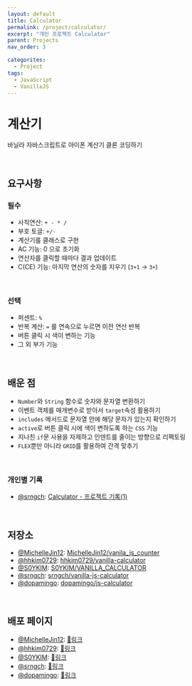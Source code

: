 ```yaml
---
layout: default
title: Calculator
permalink: /project/calculator/
excerpt: "개인 프로젝트 Calculator"
parent: Projects
nav_order: 3

categorites:
  - Project
tags:
  - JavaScript
  - VanillaJS
---
```


# 계산기

바닐라 자바스크립트로 아이폰 계산기 클론 코딩하기 

</br>

## 요구사항

### 필수

- 사칙연산: `+ - * /`
- 부호 토글: `+/-`
- 계산기를 클래스로 구현
- AC 기능: 0 으로 초기화
- 연산자를 클릭할 때마다 결과 업데이트
- C(CE) 기능: 마지막 연산의 숫자를 지우기 (`3+1` → `3+`)

</br>

### 선택

- 퍼센트: `%`
- 반복 계산: `=` 를 연속으로 누르면 이전 연산 반복
- 버튼 클릭 시 색이 변하는 기능
- 그 외 부가 기능

</br>

## 배운 점

- `Number`와 `String` 함수로 숫자와 문자열 변환하기
- 이벤트 객체를 매개변수로 받아서 `target`속성 활용하기
- `includes` 메서드로 문자열 안에 해당 문자가 있는지 확인하기
- `active`로 버튼 클릭 시에 색이 변하도록 하는 `CSS` 기능
- 지나친 `if`문 사용을 자제하고 인덴트를 줄이는 방향으로 리팩토링
- `FLEX`뿐만 아니라 `GRID`를 활용하여 간격 맞추기

</br>

### 개인별 기록
- [@srngch](https://github.com/srngch): [Calculator - 프로젝트 기록(1)](https://srngch.github.io/note-calc/)

</br>

## 저장소

- [@MichelleJin12](https://github.com/MichelleJin12): [MichelleJin12/vanila_js_counter](https://github.com/MichelleJin12/vanila_js_counter/)
- [@hhkim0729](https://github.com/hhkim0729): [hhkim0729/vanilla-calculator](https://github.com/hhkim0729/vanilla-calculator/)
- [@S0YKIM](https://github.com/S0YKIM): [S0YKIM/VANILLA_CALCULATOR](https://github.com/S0YKIM/VANILLA_CALCULATOR/)
- [@srngch](https://github.com/srngch): [srngch/vanilla-js-calculator](https://github.com/srngch/vanilla-js-calculator)
- [@dopamingo](@dopamingo): [dopamingo/js-calculator](https://github.com/dopamingo/js-calculator/)

</br>

## 배포 페이지

- [@MichelleJin12](https://github.com/MichelleJin12): [🔗링크](https://michellejin12.github.io/vanila_js_counter/calculator/index.html)
- [@hhkim0729](https://github.com/hhkim0729): [🔗링크](https://hhkim0729.github.io/vanilla-calculator/)
- [@S0YKIM](https://github.com/S0YKIM): [🔗링크](https://s0ykim.github.io/VANILLA_CALCULATOR/)
- [@srngch](https://github.com/srngch): [🔗링크](https://srngch.github.io/vanilla-js-calculator/)
- [@dopamingo](@dopamingo): [🔗링크](https://dopamingo.github.io/js-calculator/)
